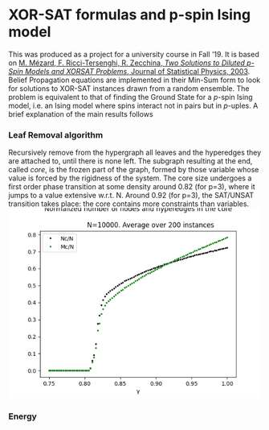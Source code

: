 # XOR-SAT formulas and p-spin Ising model
This was produced as a project for a university course in Fall '19. 
It is based on [M. Mézard, F. Ricci-Tersenghi, R. Zecchina, *Two Solutions to Diluted p-Spin Models
and XORSAT Problems*, Journal of Statistical Physics, 2003](http://chimera.roma1.infn.it/FEDERICO/Publications_files/2003_JSP_111_505.pdf).
Belief Propagation equations are implemented in their Min-Sum form to look for solutions to XOR-SAT instances drawn from a random ensemble. The problem is equivalent to that of finding the Ground State for a $p$-spin Ising model, i.e. an Ising model where spins interact not in pairs but in $p$-uples.
A brief explanation of the main results follows

### Leaf Removal algorithm
 Recursively remove from the hypergraph all leaves and the hyperedges they are attached to, until there is none left. The subgraph resulting at the end, called *core*, is the frozen part of the graph, formed by those variable whose value is forced by the rigidness of the system.
 The core size undergoes a first order phase transition at some density around 0.82 (for p=3), where it jumps to a value extensive w.r.t. N. Around 0.92 (for p=3), the SAT/UNSAT transition takes place: the core contains more constraints than variables.
 ![core](https://github.com/stecrotti/xorsat/blob/master/images/core.png?raw=true "core")
 
 ### Energy
 


<!--stackedit_data:
eyJoaXN0b3J5IjpbLTEzOTA1OTE0ODAsLTIwOTY3ODkyMjAsMT
A1OTg5Mjk1MCwyMDgzNjc0OTMsMTAyNTg1NTczNV19
-->